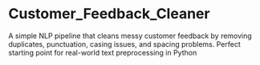 # Customer_Feedback_Cleaner
A simple NLP pipeline that cleans messy customer feedback by removing duplicates, punctuation, casing issues, and spacing problems. Perfect starting point for real-world text preprocessing in Python
